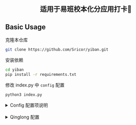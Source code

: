 <h2 align="center">适用于易班校本化分应用打卡🔔</h2>

## Basic Usage

克隆本仓库
```Bash
git clone https://github.com/Sricor/yiban.git
```

安装依赖
```Bash
cd yiban
pip install -r requirements.txt
```

修改 index.py 中 `config` 配置

```Bash
python3 index.py
```


<details>
<summary>Config 配置项说明</summary><br>
<li>手动抓包提交<br></li>
<li>找到 Str 加密表单<br></li>
<li>利用 crypter.py 解密<br></li>
<li>修改 index.py config<br></li>
<br></details>

<br>

<details>
<summary>Qinglong 配置</summary><br>

```
ql repo https://github.com/Sricor/yiban.git "index" "crypter|yiban" "utils" "main"
```

<br></details>
